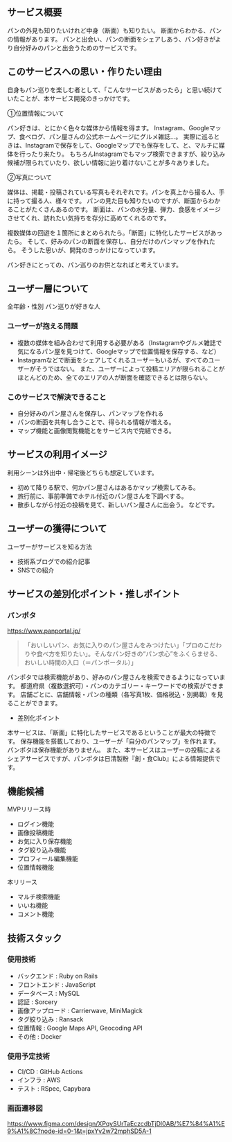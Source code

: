 ## サービス概要
パンの外見も知りたいけれど中身（断面）も知りたい。
断面からわかる、パンの情報があります。
パンと出会い、パンの断面をシェアしあう、パン好きがより自分好みのパンと出会うためのサービスです。

## このサービスへの思い・作りたい理由
自身もパン巡りを楽しむ者として、「こんなサービスがあったら」と思い続けていたことが、本サービス開発のきっかけです。

①位置情報について

パン好きは、とにかく色々な媒体から情報を得ます。
Instagram、Googleマップ、食べログ、パン屋さんの公式ホームページにグルメ雑誌…。
実際に巡るときは、Instagramで保存をして、Googleマップでも保存をして、と、マルチに媒体を行ったり来たり。
もちろんInstagramでもマップ検索できますが、絞り込み候補が限られていたり、欲しい情報に辿り着けないことが多々ありました。

②写真について

媒体は、掲載・投稿されている写真もそれぞれです。パンを真上から撮る人、手に持って撮る人、様々です。
パンの見た目も知りたいのですが、断面からわかることがたくさんあるのです。
断面は、パンの水分量、弾力、食感をイメージさせてくれ、訪れたい気持ちを存分に高めてくれるのです。

複数媒体の回遊を１箇所にまとめられたら。「断面」に特化したサービスがあったら。
そして、好みのパンの断面を保存し、自分だけのパンマップを作れたら。
そうした思いが、開発のきっかけになっています。

パン好きにとっての、パン巡りのお供となればと考えています。

## ユーザー層について
全年齢・性別
パン巡りが好きな人

### ユーザーが抱える問題
- 複数の媒体を組み合わせて利用する必要がある（Instagramやグルメ雑誌で気になるパン屋を見つけて、Googleマップで位置情報を保存する、など）
- Instagramなどで断面をシェアしてくれるユーザーもいるが、すべてのユーザーがそうではない。
また、ユーザーによって投稿エリアが限られることがほとんどのため、全てのエリアの人が断面を確認できるとは限らない。

### このサービスで解決できること
- 自分好みのパン屋さんを保存し、パンマップを作れる
- パンの断面を共有し合うことで、得られる情報が増える。
- マップ機能と画像閲覧機能とをサービス内で完結できる。

## サービスの利用イメージ
利用シーンは外出中・帰宅後どちらも想定しています。

- 初めて降りる駅で、何かパン屋さんはあるかマップ検索してみる。
- 旅行前に、事前準備でホテル付近のパン屋さんを下調べする。
- 散歩しながら付近の投稿を見て、新しいパン屋さんに出会う。
などです。

## ユーザーの獲得について

ユーザーがサービスを知る方法
- 技術系ブログでの紹介記事
- SNSでの紹介

## サービスの差別化ポイント・推しポイント
### パンポタ
https://www.panportal.jp/

> 「おいしいパン、お気に入りのパン屋さんをみつけたい」「プロのこだわりや食べ方を知りたい」。そんなパン好きの“パン求心”をふくらませる、おいしい時間の入口（＝パンポータル）」

パンポタでは検索機能があり、好みのパン屋さんを検索できるようになっています。
都道府県（複数選択可）・パンのカテゴリー・キーワードでの検索ができます。
店舗ごとに、店舗情報・パンの種類（各写真1枚、価格税込・別掲載）を見ることができます。

- 差別化ポイント
  
本サービスは、「断面」に特化したサービスであるということが最大の特徴です。
保存機能を搭載しており、ユーザーが「自分のパンマップ」を作れます。パンポタは保存機能がありません。
また、本サービスはユーザーの投稿によるシェアサービスですが、パンポタは日清製粉『創・食Club』による情報提供です。

## 機能候補
MVPリリース時
- ログイン機能
- 画像投稿機能
- お気に入り保存機能
- タグ絞り込み機能
- プロフィール編集機能
- 位置情報機能

本リリース
- マルチ検索機能
- いいね機能
- コメント機能

## 技術スタック
### 使用技術
- バックエンド : Ruby on Rails
- フロントエンド : JavaScript
- データベース : MySQL
- 認証 : Sorcery
- 画像アップロード : Carrierwave, MiniMagick
- タグ絞り込み : Ransack
- 位置情報 : Google Maps API, Geocoding API
- その他 : Docker
### 使用予定技術
- CI/CD : GitHub Actions
- インフラ : AWS
- テスト : RSpec, Capybara

### 画面遷移図
https://www.figma.com/design/XPqySUrTaEczcdbTjDl0AB/%E7%84%A1%E9%A1%8C?node-id=0-1&t=jpxYv2w72mphSD5A-1